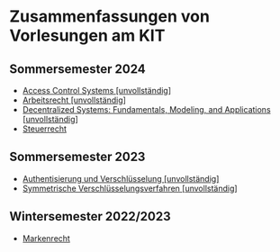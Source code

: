# Zusammenfassungen von Vorlesungen am KIT

## Sommersemester 2024

- [Access Control Systems [unvollständig]](./pdfs/AccessControlSystems.pdf)
- [Arbeitsrecht [unvollständig]](./pdfs/Arbeitsrecht.pdf)
- [Decentralized Systems: Fundamentals, Modeling, and Applications [unvollständig]](./pdfs/DecentralizedSystems.pdf)
- [Steuerrecht](./pdfs/Steuerrecht.pdf)

## Sommersemester 2023

- [Authentisierung und Verschlüsselung [unvollständig]](./pdfs/AuthentisierungUndVerschluesselung.pdf)
- [Symmetrische Verschlüsselungsverfahren [unvollständig]](./pdfs/SymmetrischeVerschluesselungsverfahren.pdf)

## Wintersemester 2022/2023

- [Markenrecht](./pdfs/Markenrecht.pdf)
